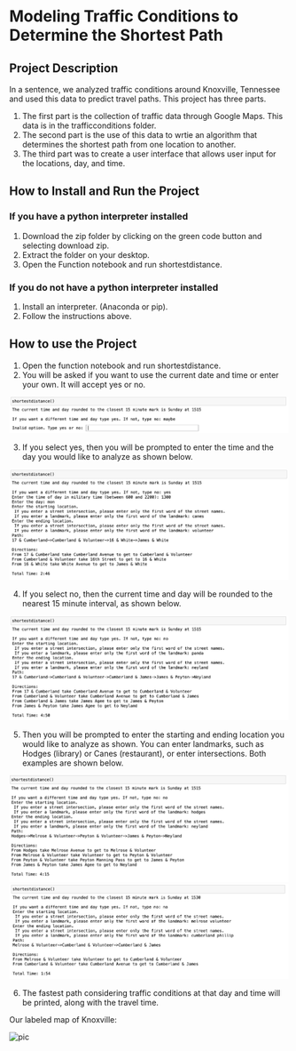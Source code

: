 # Modeling Traffic Conditions to Determine the Shortest Path


## Project Description 

In a sentence, we analyzed traffic conditions around Knoxville, Tennessee and used this data to predict travel paths. This project has three parts. 
1. The first part is the collection of traffic data through Google Maps. This data is in the trafficconditions folder. 
1. The second part is the use of this data to wrtie an algorithm that determines the shortest path from one location to another. 
1. The third part was to create a user interface that allows user input for the locations, day, and time.

## How to Install and Run the Project

### If you have a python interpreter installed

1. Download the zip folder by clicking on the green code button and selecting download zip.
2. Extract the folder on your desktop.
3. Open the Function notebook and run shortestdistance.

### If you do not have a python interpreter installed

1. Install an interpreter. (Anaconda or pip).
2. Follow the instructions above.

## How to use the Project
1. Open the function notebook and run shortestdistance. 
2. You will be asked if you want to use the current date and time or enter your own. It will accept yes or no. 

![pic](screenshots/error_check.png)

3. If you select yes, then you will be prompted to enter the time and the day you would like to analyze as shown below. 

![pic](screenshots/Canes-Volunteer.png)

4. If you select no, then the current time and day will be rounded to the nearest 15 minute interval, as shown below. 

![pic](screenshots/Panda-Neyland.png)

5. Then you will be prompted to enter the starting and ending location you would like to analyze as shown. You can enter landmarks, such as Hodges (library) or Canes (restaurant), or enter intersections. Both examples are shown below. 

![pic](screenshots/Hodges-Neyland.png)
![pic](screenshots/Melrose-Cumberland.png)

6. The fastest path considering traffic conditions at that day and time will be printed, along with the travel time. 

Our labeled map of Knoxville: 

![pic](labeledmapknoxville.png)
